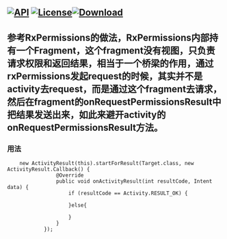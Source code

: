 [![API](https://img.shields.io/badge/API-16%2B-brightgreen.svg)](https://android-arsenal.com/api?level=16) [![License](https://img.shields.io/badge/license-Apache%202-green.svg)](https://www.apache.org/licenses/LICENSE-2.0)[![Download](https://api.bintray.com/packages/bikie/bhm-sdk/ActivityResult/images/download.svg) ](https://bintray.com/bikie/bhm-sdk/ActivityResult/_latestVersion)
----

## 参考RxPermissions的做法，RxPermissions内部持有一个Fragment，这个fragment没有视图，只负责请求权限和返回结果，相当于一个桥梁的作用，通过rxPermissions发起request的时候，其实并不是activity去request，而是通过这个fragment去请求，然后在fragment的onRequestPermissionsResult中把结果发送出来，如此来避开activity的onRequestPermissionsResult方法。

### 用法

        new ActivityResult(this).startForResult(Target.class, new ActivityResult.Callback() {
                    @Override
                    public void onActivityResult(int resultCode, Intent data) {
                        if (resultCode == Activity.RESULT_OK) {
                            
                        }else{
                            
                        }
                    }
                });


